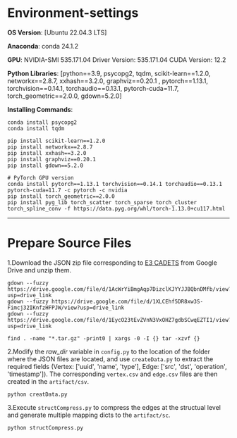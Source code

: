 # Environment-settings
**OS Version**:
[Ubuntu 22.04.3 LTS]

**Anaconda**:
conda 24.1.2

**GPU**: 
NVIDIA-SMI 535.171.04             Driver Version: 535.171.04   CUDA Version: 12.2 

**Python Libraries**:
[python==3.9, psycopg2, tqdm, scikit-learn==1.2.0, networkx==2.8.7, xxhash==3.2.0, graphviz==0.20.1
, pytorch==1.13.1, torchvision==0.14.1, torchaudio==0.13.1, pytorch-cuda=11.7, torch_geometric==2.0.0, gdown=5.2.0]

**Installing Commands**:
~~~
conda install psycopg2
conda install tqdm

pip install scikit-learn==1.2.0
pip install networkx==2.8.7
pip install xxhash==3.2.0
pip install graphviz==0.20.1
pip install gdown==5.2.0

# PyTorch GPU version
conda install pytorch==1.13.1 torchvision==0.14.1 torchaudio==0.13.1 pytorch-cuda=11.7 -c pytorch -c nvidia
pip install torch_geometric==2.0.0
pip install pyg_lib torch_scatter torch_sparse torch_cluster torch_spline_conv -f https://data.pyg.org/whl/torch-1.13.0+cu117.html
~~~
---
# Prepare Source Files
1.Download the JSON zip file corresponding to [E3 CADETS](https://drive.google.com/drive/folders/179uDuz62Aw61Ehft6MoJCpPeBEz16VFy) from Google Drive and unzip them.
~~~
gdown --fuzzy https://drive.google.com/file/d/1AcWrYiBmgAqp7DizclKJYYJJBQbnDMfb/view?usp=drive_link
gdown --fuzzy https://drive.google.com/file/d/1XLCEhf5DR8xw3S-Fimcj32IKnfzHFPJW/view?usp=drive_link
gdown --fuzzy https://drive.google.com/file/d/1EycO23tEvZVnN3VxOHZ7gdbSCwqEZTI1/view?usp=drive_link

find . -name "*.tar.gz" -print0 | xargs -0 -I {} tar -xzvf {}
~~~

2.Modify the _raw_dir_ variable in `config.py` to the location of the folder where the JSON files are located, and use `createData.py` to extract the required fields (Vertex: ['uuid', 'name', 'type'], Edge: ['src', 'dst', 'operation', 'timestamp']). The corresponding `vertex.csv` and `edge.csv` files are then created in the `artifact/csv`.
~~~
python creatData.py
~~~

3.Execute `structCompress.py` to compress the edges at the structual level and generate multiple mapping dicts to the `artifact/sc`.
~~~
python structCompress.py
~~~
